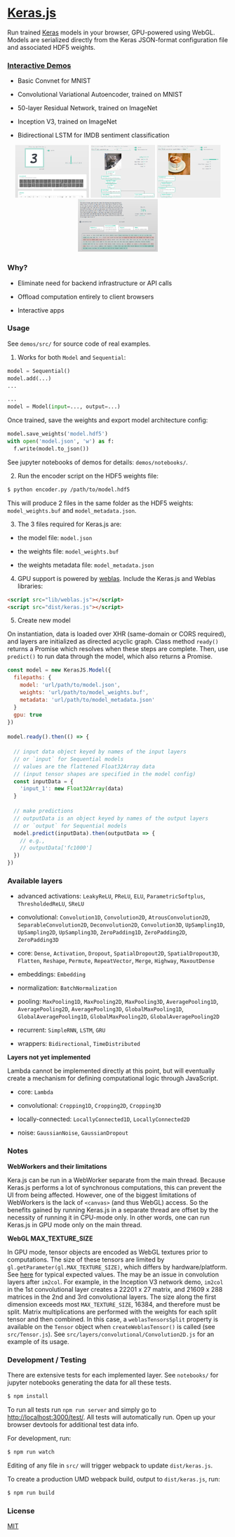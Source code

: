 # [Keras.js](https://transcranial.github.io/keras-js)

Run trained [Keras](https://github.com/fchollet/keras) models in your browser, GPU-powered using WebGL. Models are serialized directly from the Keras JSON-format configuration file and associated HDF5 weights.

### [Interactive Demos](https://transcranial.github.io/keras-js)

- Basic Convnet for MNIST

- Convolutional Variational Autoencoder, trained on MNIST

- 50-layer Residual Network, trained on ImageNet

- Inception V3, trained on ImageNet

- Bidirectional LSTM for IMDB sentiment classification

<p align="center">
  <img src="demos/assets/mnist-cnn.png" height="120" width="auto" />
  <img src="demos/assets/resnet50.png" height="120" width="auto" />
  <img src="demos/assets/inception-v3.png" height="120" width="auto" />
  <img src="demos/assets/imdb-bidirectional-lstm.png" height="120" width="auto" />
</p>

### Why?

- Eliminate need for backend infrastructure or API calls

- Offload computation entirely to client browsers

- Interactive apps

### Usage

See `demos/src/` for source code of real examples.

1. Works for both `Model` and `Sequential`:

  ```py
  model = Sequential()
  model.add(...)
  ...
  ```

  ```py
  ...
  model = Model(input=..., output=...)
  ```

  Once trained, save the weights and export model architecture config:

  ```py
  model.save_weights('model.hdf5')
  with open('model.json', 'w') as f:
    f.write(model.to_json())
  ```

  See jupyter notebooks of demos for details: `demos/notebooks/`.

2. Run the encoder script on the HDF5 weights file:

  ```sh
  $ python encoder.py /path/to/model.hdf5
  ```

  This will produce 2 files in the same folder as the HDF5 weights: `model_weights.buf` and `model_metadata.json`.

3. The 3 files required for Keras.js are:

  - the model file: `model.json`

  - the weights file: `model_weights.buf`

  - the weights metadata file: `model_metadata.json`

4. GPU support is powered by [weblas](https://github.com/waylonflinn/weblas). Include the Keras.js and Weblas libraries:

  ```html
  <script src="lib/weblas.js"></script>
  <script src="dist/keras.js"></script>
  ```

5. Create new model

  On instantiation, data is loaded over XHR (same-domain or CORS required), and layers are initialized as directed acyclic graph. Class method `ready()` returns a Promise which resolves when these steps are complete. Then, use `predict()` to run data through the model, which also returns a Promise.

  ```js
  const model = new KerasJS.Model({
    filepaths: {
      model: 'url/path/to/model.json',
      weights: 'url/path/to/model_weights.buf',
      metadata: 'url/path/to/model_metadata.json'
    }
    gpu: true
  })

  model.ready().then(() => {

    // input data object keyed by names of the input layers
    // or `input` for Sequential models
    // values are the flattened Float32Array data
    // (input tensor shapes are specified in the model config)
    const inputData = {
      'input_1': new Float32Array(data)
    }

    // make predictions
    // outputData is an object keyed by names of the output layers
    // or `output` for Sequential models
    model.predict(inputData).then(outputData => {
      // e.g.,
      // outputData['fc1000']
    })
  })
  ```

### Available layers

  - advanced activations: `LeakyReLU`, `PReLU`, `ELU`, `ParametricSoftplus`, `ThresholdedReLU`, `SReLU`

  - convolutional: `Convolution1D`, `Convolution2D`, `AtrousConvolution2D`, `SeparableConvolution2D`, `Deconvolution2D`, `Convolution3D`, `UpSampling1D`, `UpSampling2D`, `UpSampling3D`, `ZeroPadding1D`, `ZeroPadding2D`, `ZeroPadding3D`

  - core: `Dense`, `Activation`, `Dropout`, `SpatialDropout2D`, `SpatialDropout3D`, `Flatten`, `Reshape`, `Permute`, `RepeatVector`, `Merge`, `Highway`, `MaxoutDense`

  - embeddings: `Embedding`

  - normalization: `BatchNormalization`

  - pooling: `MaxPooling1D`, `MaxPooling2D`, `MaxPooling3D`, `AveragePooling1D`, `AveragePooling2D`, `AveragePooling3D`, `GlobalMaxPooling1D`, `GlobalAveragePooling1D`, `GlobalMaxPooling2D`, `GlobalAveragePooling2D`

  - recurrent: `SimpleRNN`, `LSTM`, `GRU`

  - wrappers: `Bidirectional`, `TimeDistributed`

  **Layers not yet implemented**

  Lambda cannot be implemented directly at this point, but will eventually create a mechanism for defining computational logic through JavaScript.

  - core: `Lambda`

  - convolutional: `Cropping1D`, `Cropping2D`, `Cropping3D`

  - locally-connected: `LocallyConnected1D`, `LocallyConnected2D`

  - noise: `GaussianNoise`, `GaussianDropout`

### Notes

**WebWorkers and their limitations**

Kera.js can be run in a WebWorker separate from the main thread. Because Keras.js performs a lot of synchronous computations, this can prevent the UI from being affected. However, one of the biggest limitations of WebWorkers is the lack of `<canvas>` (and thus WebGL) access. So the benefits gained by running Keras.js in a separate thread are offset by the necessity of running it in CPU-mode only. In other words, one can run Keras.js in GPU mode only on the main thread.

**WebGL MAX_TEXTURE_SIZE**

In GPU mode, tensor objects are encoded as WebGL textures prior to computations. The size of these tensors are limited by `gl.getParameter(gl.MAX_TEXTURE_SIZE)`, which differs by hardware/platform. See [here](http://webglstats.com/) for typical expected values. The may be an issue in convolution layers after `im2col`. For example, in the Inception V3 network demo, `im2col` in the 1st convolutional layer creates a 22201 x 27 matrix, and 21609 x 288 matrices in the 2nd and 3rd convolutional layers. The size along the first dimension exceeds most `MAX_TEXTURE_SIZE`, 16384, and therefore must be split. Matrix multiplications are performed with the weights for each split tensor and then combined. In this case, a `weblasTensorsSplit` property is available on the `Tensor` object when `createWeblasTensor()` is called (see `src/Tensor.js`). See `src/layers/convolutional/Convolution2D.js` for an example of its usage.

### Development / Testing

There are extensive tests for each implemented layer. See `notebooks/` for jupyter notebooks generating the data for all these tests.

```sh
$ npm install
```

To run all tests run `npm run server` and simply go to [http://localhost:3000/test/](http://localhost:3000/test/). All tests will automatically run. Open up your browser devtools for additional test data info.

For development, run:

```sh
$ npm run watch
```

Editing of any file in `src/` will trigger webpack to update `dist/keras.js`.

To create a production UMD webpack build, output to `dist/keras.js`, run:

```sh
$ npm run build
```

### License

[MIT](https://github.com/transcranial/keras-js/blob/master/LICENSE)
